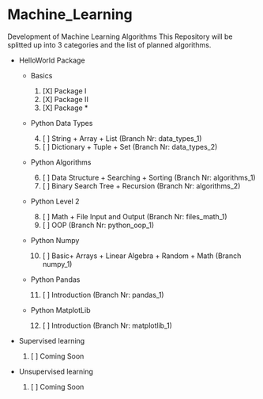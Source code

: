 # Machine_Learning
Development of Machine Learning Algorithms
This Repository will be splitted up into 3 categories and the list of planned algorithms.
+ HelloWorld Package
  + Basics
    1. [X] Package I
    2. [X] Package II
    3. [X] Package *
  + Python Data Types
  
    4. [ ] String + Array + List (Branch Nr: data_types_1)
    5. [ ] Dictionary + Tuple + Set (Branch Nr: data_types_2)
  + Python Algorithms
  
    6. [ ] Data Structure + Searching + Sorting (Branch Nr: algorithms_1)
    7. [ ] Binary Search Tree + Recursion (Branch Nr: algorithms_2)
  + Python Level 2
  
    8. [ ] Math + File Input and Output    (Branch Nr: files_math_1)
    9. [ ] OOP (Branch Nr: python_oop_1)
  + Python Numpy
  
    10. [ ] Basic+ Arrays + Linear Algebra + Random + Math (Branch numpy_1)
  + Python Pandas
  
    11. [ ] Introduction (Branch Nr: pandas_1)
    
  + Python MatplotLib
  
    12. [ ] Introduction (Branch Nr: matplotlib_1)
    
+ Supervised learning
  1. [ ] Coming Soon
+ Unsupervised learning
  1. [ ] Coming Soon
